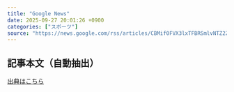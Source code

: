 ```yaml
---
title: "Google News"
date: 2025-09-27 20:01:26 +0900
categories: ["スポーツ"]
source: "https://news.google.com/rss/articles/CBMif0FVX3lxTFBRSmlvNTZ2ZnJaNzhGdjFIVlMwcWs2N1NINElBcUxoY0RHRXFKampGSHZ6X0dlbFB5cEhpdUtMTWZ3TXJocV9RbHFhcWJ5NUNVMFQxTUJJVy0xemJtek8wVnlxYy0tMnhYVGkxVWRDUy1iV0JVSVo4SEpnSXh5M28?oc=5"
---
```


## 記事本文（自動抽出）
<body class="y0K44d EA71Tc" id="readabilityBody"></body>

[出典はこちら](https://news.google.com/rss/articles/CBMif0FVX3lxTFBRSmlvNTZ2ZnJaNzhGdjFIVlMwcWs2N1NINElBcUxoY0RHRXFKampGSHZ6X0dlbFB5cEhpdUtMTWZ3TXJocV9RbHFhcWJ5NUNVMFQxTUJJVy0xemJtek8wVnlxYy0tMnhYVGkxVWRDUy1iV0JVSVo4SEpnSXh5M28?oc=5)
